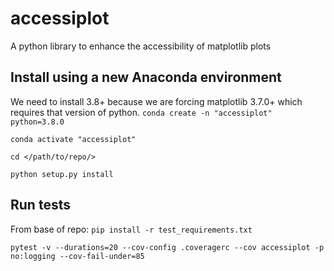 # accessiplot
A python library to enhance the accessibility of matplotlib plots

## Install using a new Anaconda environment
We need to install 3.8+ because we are forcing matplotlib 3.7.0+ which requires that version of python.
`conda create -n "accessiplot" python=3.8.0`

`conda activate "accessiplot"`

`cd </path/to/repo/>`

`python setup.py install`

## Run tests

From base of repo:
`pip install -r test_requirements.txt`

`pytest -v --durations=20 --cov-config .coveragerc --cov accessiplot -p no:logging --cov-fail-under=85`